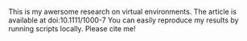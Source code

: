 This is my awersome research on virtual environments. The article is available at doi:10.1111/1000-7 
You can easily reproduce my results by running scripts locally.
Please cite me!
